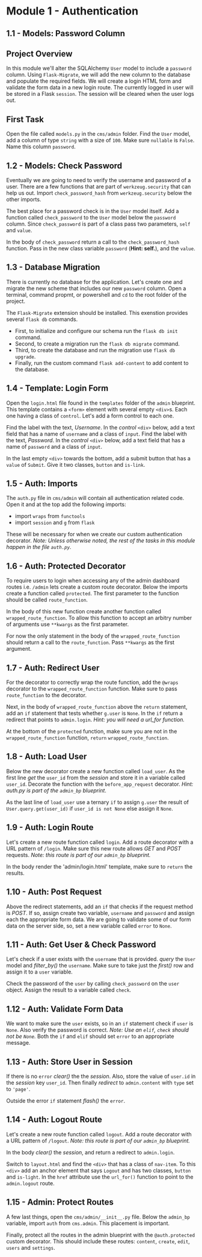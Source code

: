 # Module 1 - Authentication

## 1.1 - Models: Password Column
[tag]: # (@pytest.mark.test_models_password_column_module1)

Project Overview
-----

In this module we'll alter the SQLAlchemy `User` model to include a `password` column. Using `Flask-Migrate`, we will add the new column to the database and populate the required fields. We will create a login HTML form and validate the form data in a new login route. The currently logged in user will be stored in a Flask `session`. The session will be cleared when the user logs out.

First Task
-----

Open the file called `models.py` in the `cms/admin` folder. Find the `User` model, add a column of type `string` with a size of `100`. Make sure `nullable` is `False`. Name this column `password`.

## 1.2 - Models: Check Password
[tag]: # (@pytest.mark.test_models_check_password_module1)

Eventually we are going to need to verify the username and password of a user. There are a few functions that are part of `werkzeug.security` that can help us out. Import `check_password_hash` from `werkzeug.security` below the other imports.

The best place for a password check is in the `User` model itself. Add a function called `check_password` to the `User` model below the `password` column. Since `check_password` is part of a class pass two parameters, `self` and `value`.

In the body of `check_password` return a call to the `check_password_hash` function. Pass in the new class variable `password` (**Hint: self.**), and the `value`.

## 1.3 - Database Migration
[tag]: # (@pytest.mark.test_database_migration_module1)

There is currently no database for the application. Let's create one and migrate the new scheme that includes our new `password` column. Open a terminal, command propmt, or powershell and `cd` to the root folder of the project.

The `Flask-Migrate` extension should be installed. This exenstion provides several `flask db` commands.

- First, to initialize and configure our schema run the `flask db init` command.
- Second, to create a migration run the `flask db migrate` command.
- Third, to create the database and run the migration use `flask db upgrade`.
- Finally, run the custom command `flask add-content` to add content to the database.

## 1.4 - Template: Login Form
[tag]: # (@pytest.mark.test_template_login_form_module1)

Open the `login.html` file found in the `templates` folder of the `admin` blueprint. This template contains a `<form>` element with several empty `<div>`s. Each one having a class of `control`. Let's add a form control to each one. 

Find the label with the text, _Username_. In the _control_ `<div>` below, add a text field that has a name of `username` and a class of `input`.
Find the label with the text, _Password_. In the _control_ `<div>` below, add a text field that has a name of `password` and a class of `input`.

In the last empty `<div>` towards the bottom, add a submit button that has a `value` of `Submit`. Give it two classes, `button` and `is-link`.

## 1.5 - Auth: Imports
[tag]: # (@pytest.mark.test_auth_imports_module1)

The `auth.py` file in `cms/admin` will contain all authentication related code. Open it and at the top add the following imports:

- import `wraps` from `functools`
- import `session` and `g` from `flask`

These will be necessary for when we create our custom authentication decorator. _Note: Unless otherwise noted, the rest of the tasks in this module happen in the file `auth.py`._

## 1.6 - Auth: Protected Decorator
[tag]: # (@pytest.mark.test_auth_protected_decorator_module1)

To require users to login when accessing any of the admin dashboard routes i.e. `/admin` lets create a custom route decorator.
Below the imports create a function called `protected`. The first parameter to the function should be called `route_function`.

In the body of this new function create another function called `wrapped_route_function`. To allow this function to accept an arbitry number of arguments use `**kwargs` as the first parameter. 

For now the only statement in the body of the `wrapped_route_function` should return a call to the `route_function`. Pass `**kwargs` as the first argument.

## 1.7 - Auth: Redirect User
[tag]: # (@pytest.mark.test_auth_redirect_user_module1)

For the decorator to correctly wrap the route function, add the `@wraps` decorator to the `wrapped_route_function` function. Make sure to pass `route_function` to the decorator.

Next, in the body of `wrapped_route_function` above the `return` statement, add an `if` statement that tests whether `g.user` is `None`.
In the `if` return a redirect that points to `admin.login`. *Hint: you will need a url_for function.*

At the bottom of the `protected` function, make sure you are not in the `wrapped_route_function` function, `return` `wrapped_route_function`.

## 1.8 - Auth: Load User
[tag]: # (@pytest.mark.test_auth_load_user_module1)

Below the new decorator create a new function called `load_user`. As the first line _get_ the `user_id` from the _session_ and store it in a variable called `user_id`. Decorate the function with the `before_app_request` decorator. *Hint: auth.py is part of the `admin_bp` blueprint*.

As the last line of `load_user` use a ternary `if` to assign `g.user` the result of `User.query.get(user_id)` if `user_id is not None` else assign it `None`.

## 1.9 - Auth: Login Route
[tag]: # (@pytest.mark.test_auth_login_route_module1)

Let's create a new route function called `login`. Add a route decorator with a URL pattern of `/login`. Make sure this new route allows _GET_ and _POST_ requests. _Note: this route is part of our `admin_bp` blueprint._

In the body render the 'admin/login.html' template, make sure to `return` the results.

## 1.10 - Auth: Post Request
[tag]: # (@pytest.mark.test_auth_post_request_module1)

Above the redirect statements, add an `if` that checks if the request method is _POST_. If so, assign create two variable, `username` and `password` and assign each the appropriate form data. We are going to validate some of our form data on the server side, so, set a new variable called `error` to `None`.

## 1.11 - Auth: Get User & Check Password
[tag]: # (@pytest.mark.test_auth_get_user_module1)

Let's check if a user exists with the `username` that is provided. _query_ the `User` model and _filter_by()_ the `username`. Make sure to take just the _first()_ row and assign it to a `user` variable.

Check the password of the `user` by calling `check_password` on the `user` object. Assign the result to a variable called `check`.

## 1.12 - Auth: Validate Form Data
[tag]: # (@pytest.mark.test_auth_validate_form_data_module1)

We want to make sure the `user` exists, so in an `if` statement check if `user` is `None`.  Also verify the password is correct. _Note:  Use an `elif`, `check` should not be `None`._
Both the `if` and `elif` should set `error` to an appropriate message.

## 1.13 - Auth: Store User in Session
[tag]: # (@pytest.mark.test_auth_store_user_in_session_module1)

If there is  no `error` _clear()_ the the _session_. Also, store the value of `user.id` in the _session_ key `user_id`. Then finally _redirect_ to `admin.content` with `type` set to `'page'`.

Outside the error `if` statement _flash()_ the `error`.

## 1.14 - Auth: Logout Route
[tag]: # (@pytest.mark.test_auth_logout_route_module1)

Let's create a new route function called `logout`. Add a route decorator with a URL pattern of `/logout`. _Note: this route is part of our `admin_bp` blueprint._ 

In the body _clear()_ the _session_, and return a redirect to `admin.login`.

Switch to `layout.html` and find the `<div>` that has a class of `nav-item`. To this `<div>` add an anchor element that says `Logout` and has two classes, `button` and `is-light`. In the `href` attribute use the `url_for()` function to point to the `admin.logout` route.

## 1.15 - Admin: Protect Routes
[tag]: # (@pytest.mark.test_admin_protect_routes_module1)

A few last things, open the `cms/admin/__init__.py` file. Below the `admin_bp` variable, import `auth` from `cms.admin`. This placement is important.

Finally, protect all the routes in the admin blueprint with the `@auth.protected` custom decorator. This should include these routes: `content`, `create`, `edit`, `users` and `settings`.
